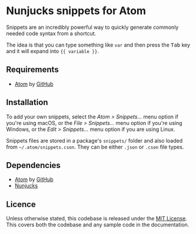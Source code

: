 # Nunjucks snippets for Atom
Snippets are an incredibly powerful way to quickly generate commonly needed code syntax from a shortcut.

The idea is that you can type something like `var` and then press the <kbd>Tab</kbd> key and it will expand into `{{ variable }}`.

## Requirements
- [Atom](https://atom.io/) by [GitHub](https://github.com/)

## Installation
To add your own snippets, select the _Atom > Snippets..._ menu option if you're using macOS, or the _File > Snippets..._ menu option if you're using Windows, or the _Edit > Snippets..._ menu option if you are using Linux.

Snippets files are stored in a package's `snippets/` folder and also loaded from `~/.atom/snippets.cson`. They can be either `.json` or `.cson` file types.

## Dependencies
- [Atom](https://atom.io/) by [GitHub](https://github.com/)
- [Nunjucks](http://mozilla.github.io/nunjucks/)

## Licence
Unless otherwise stated, this codebase is released under the [MIT License](https://github.com/whatterz/atom-language-nunjucks/blob/master/LICENSE). This covers both the codebase and any sample code in the documentation.
